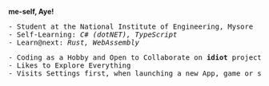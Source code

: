 <b>me-self, Aye!</b>
<pre>
- Student at the National Institute of Engineering, Mysore
- Self-Learning: <i>C# (dotNET), TypeScript</i>
- Learn@next: <i>Rust, WebAssembly</i>
</pre>
<pre>
- Coding as a Hobby and Open to Collaborate on <b>idiot</b> projects
- Likes to Explore Everything
- Visits Settings first, when launching a new App, game or software
</Pre>
